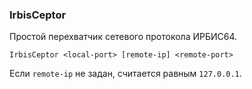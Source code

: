 ﻿### IrbisCeptor

Простой перехватчик сетевого протокола ИРБИС64.

```
IrbisCeptor <local-port> [remote-ip] <remote-port>
```

Если `remote-ip` не задан, считается равным `127.0.0.1`.
